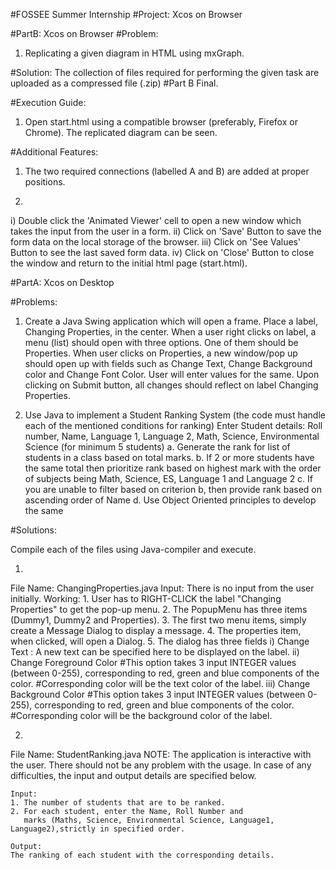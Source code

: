 #FOSSEE Summer Internship
#Project: Xcos on Browser


#PartB: Xcos on Browser
#Problem:
1. Replicating a given diagram in HTML using mxGraph.

#Solution:
The collection of files required for performing the given task are uploaded as a compressed file (.zip) #Part B Final.

#Execution Guide:
1. Open start.html using a compatible browser (preferably, Firefox or Chrome).
The replicated diagram can be seen.

#Additional Features:
1. The two required connections (labelled A and B) are added at proper positions.

2.
i) Double click the 'Animated Viewer' cell to open a new window which takes the input from the user in a form. 
ii) Click on 'Save' Button to save the form data on the local storage of the browser.
iii) Click on 'See Values' Button to see the last saved form data.
iv) Click on 'Close' Button to close the window and return to the initial html page (start.html).















#PartA: Xcos on Desktop

#Problems:
1. Create a Java Swing application which will open a frame. Place a label, Changing Properties, in
the center. When a user right clicks on label, a menu (list) should open with three options. One
of them should be Properties. When user clicks on Properties, a new window/pop up should
open up with fields such as Change Text, Change Background color and Change Font Color.
User will enter values for the same. Upon clicking on Submit button, all changes should reflect
on label Changing Properties.

2. Use Java to implement a Student Ranking System (the code must handle each of the
mentioned conditions for ranking)
Enter Student details: Roll number, Name, Language 1, Language 2, Math, Science, Environmental
Science (for minimum 5 students)
a. Generate the rank for list of students in a class based on total marks.
b. If 2 or more students have the same total then prioritize rank based on highest mark with the
order of subjects being Math, Science, ES, Language 1 and Language 2
c. If you are unable to filter based on criterion b, then provide rank based on ascending order of
Name
d. Use Object Oriented principles to develop the same




#Solutions:

Compile each of the files using Java-compiler and execute.

1. 
File Name: ChangingProperties.java
Input: There is no input from the user initially.
	Working: 
	1. User has to RIGHT-CLICK the label "Changing Properties" to get the pop-up menu.
	2. The PopupMenu has three items (Dummy1, Dummy2 and Properties).
	3. The first two menu items, simply create a Message Dialog to display a message.
	4. The properties item, when clicked, will open a Dialog.
	5. The dialog has three fields
	   i) Change Text : 
	   		A new text can be specified here to be displayed on the label.
	  ii) Change Foreground Color
	  		#This option takes 3 input INTEGER values (between 0-255), corresponding to red, green and 
	  		 blue components of the color.
	  		#Corresponding color will be the text color of the label.
	 iii) Change Background Color 
	 		#This option takes 3 input INTEGER values (between 0-255), corresponding to red, green and 
	  		 blue components of the color.
			#Corresponding color will be the background color of the label.


2.
File Name: StudentRanking.java
NOTE:
The application is interactive with the user. There should not be any problem with the usage. In case
of any difficulties, the input and output details are specified below.

	Input:
	1. The number of students that are to be ranked.
	2. For each student, enter the Name, Roll Number and 
	   marks (Maths, Science, Environmental Science, Language1, Language2),strictly in specified order.

	Output:
	The ranking of each student with the corresponding details.


